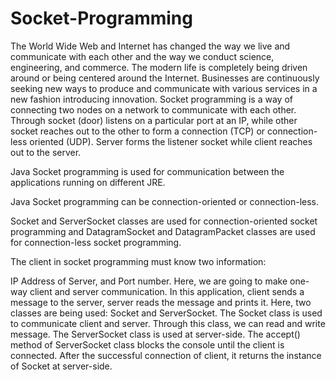 # Socket-Programming
The World Wide Web and Internet has changed the way we live and communicate with each 
other and the way we conduct science, engineering, and commerce. The modern life is 
completely being driven around or being centered around the Internet. Businesses are 
continuously seeking new ways to produce and communicate with various services in a new 
fashion introducing innovation.
Socket programming is a way of connecting two nodes on a network to communicate with 
each other. Through socket (door) listens on a particular port at an IP, while other socket 
reaches out to the other to form a connection (TCP) or connection-less oriented (UDP). Server 
forms the listener socket while client reaches out to the server.

Java Socket programming is used for communication between the applications running on different JRE.

Java Socket programming can be connection-oriented or connection-less.

Socket and ServerSocket classes are used for connection-oriented socket programming and DatagramSocket and DatagramPacket classes are used for connection-less socket programming.

The client in socket programming must know two information:

IP Address of Server, and
Port number.
Here, we are going to make one-way client and server communication. In this application, client sends a message to the server, server reads the message and prints it. Here, two classes are being used: Socket and ServerSocket. The Socket class is used to communicate client and server. Through this class, we can read and write message. The ServerSocket class is used at server-side. The accept() method of ServerSocket class blocks the console until the client is connected. After the successful connection of client, it returns the instance of Socket at server-side.
